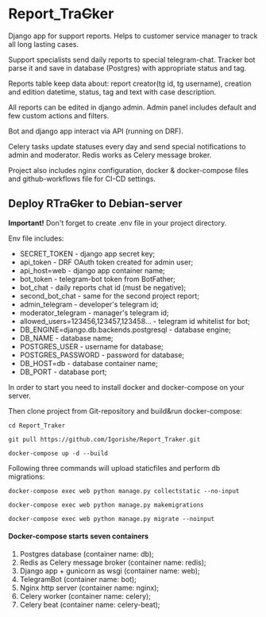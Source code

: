 # Report_Tra~~C~~ker

Django app for support reports. Helps to customer service manager to track all long lasting cases. 

Support specialists send daily reports to special telegram-chat. Tracker bot parse it and save in database (Postgres) with appropriate status and tag.

Reports table keep data about: report creator(tg id, tg username), creation and edition datetime, status, tag and text with case description.

All reports can be edited in django admin. Admin panel includes default and few custom actions and filters. 

Bot and django app interact via API (running on DRF).

Celery tasks update statuses every day and send special notifications to admin and moderator. Redis works as Celery message broker.

Project also includes nginx configuration, docker & docker-compose files and github-workflows file for CI-CD settings.

## Deploy RTra~~C~~ker to Debian-server

**Important!** Don't forget to create .env file in your project directory. 

Env file includes:

* SECRET_TOKEN - django app secret key;
* api_token - DRF OAuth token created for admin user;
* api_host=web - django app container name;
* bot_token - telegram-bot token from BotFather;
* bot_chat - daily reports chat id (must be negative);
* second_bot_chat - same for the second project report;
* admin_telegram - developer's telegram id;
* moderator_telegram - manager's telegram id;
* allowed_users=123456,123457,123458... - telegram id whitelist for bot;
* DB_ENGINE=django.db.backends.postgresql - database engine;
* DB_NAME - database name;
* POSTGRES_USER - username for database;
* POSTGRES_PASSWORD - password for database;
* DB_HOST=db - database container name;
* DB_PORT - database port;

In order to start you need to install docker and docker-compose on your server.

Then clone project from Git-repository and build&run docker-compose:

`cd Report_Traker`

`git pull https://github.com/Igorishe/Report_Traker.git`

`docker-compose up -d --build`

Following three commands will upload staticfiles and perform db migrations:

`docker-compose exec web python manage.py collectstatic --no-input`

`docker-compose exec web python manage.py makemigrations`

`docker-compose exec web python manage.py migrate --noinput`


#### Docker-compose starts seven containers
1. Postgres database (container name: db);
2. Redis as Celery message broker (container name: redis);
3. Django app + gunicorn as wsgi (container name: web);
4. TelegramBot (container name: bot);
5. Nginx http server (container name: nginx);
6. Celery worker (container name: celery);
7. Celery beat (container name: celery-beat);



